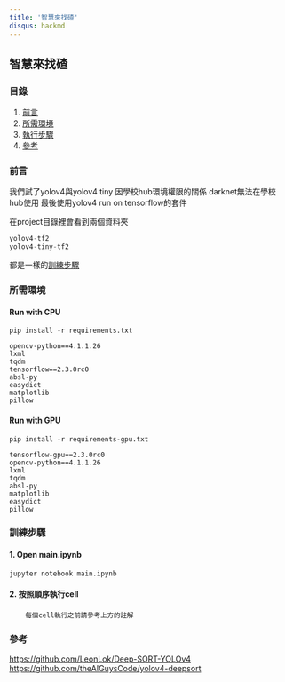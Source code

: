 ```yaml
---
title: '智慧來找碴'
disqus: hackmd
---
```


## 智慧來找碴

### 目錄
1. [前言](#前言)
2. [所需環境](#所需環境)
3. [執行步驟](#執行步驟)
4. [參考](#參考)

### 前言
我們試了yolov4與yolov4 tiny
因學校hub環境權限的關係
darknet無法在學校hub使用
最後使用yolov4 run on tensorflow的套件

在project目錄裡會看到兩個資料夾
```python
yolov4-tf2
yolov4-tiny-tf2
```
都是一樣的[訓練步驟](#訓練步驟)

### 所需環境
#### Run with CPU
```python=
pip install -r requirements.txt
```
```gherkin
opencv-python==4.1.1.26
lxml
tqdm
tensorflow==2.3.0rc0
absl-py
easydict
matplotlib
pillow
```

#### Run with GPU
```python=
pip install -r requirements-gpu.txt
```
```gherkin
tensorflow-gpu==2.3.0rc0
opencv-python==4.1.1.26
lxml
tqdm
absl-py
matplotlib
easydict
pillow
```

### 訓練步驟
#### 1. Open main.ipynb
```python=
jupyter notebook main.ipynb
```

#### 2. 按照順序執行cell
```gherkin
    每個cell執行之前請參考上方的註解
```

### 參考
https://github.com/LeonLok/Deep-SORT-YOLOv4
https://github.com/theAIGuysCode/yolov4-deepsort